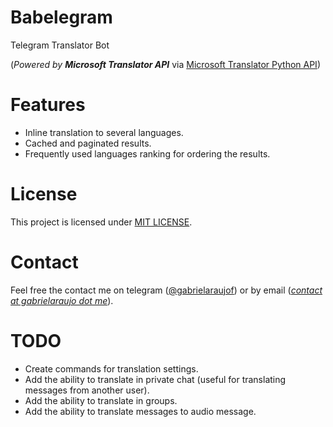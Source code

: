 # Babelegram
Telegram Translator Bot

(_Powered by **Microsoft Translator API**_ via [Microsoft Translator Python API](https://github.com/openlabs/Microsoft-Translator-Python-API))

# Features

* Inline translation to several languages.
* Cached and paginated results.
* Frequently used languages ranking for ordering the results.

# License
This project is licensed under [MIT LICENSE](LICENSE).

# Contact
Feel free the contact me on telegram ([@gabrielaraujof](https://telegram.me/gabrielaraujof)) or by email ([_contact at gabrielaraujo dot me_](mailto:contact@gabrielaraujo.me)).

# TODO

* Create commands for translation settings.
* Add the ability to translate in private chat (useful for translating messages from another user).
* Add the ability to translate in groups.
* Add the ability to translate messages to audio message.
